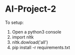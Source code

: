 # AI-Project-2
To setup:
1. Open a python3 console
2. import nltk
3. nltk.dowload('all')
4. pip install -r requirements.txt